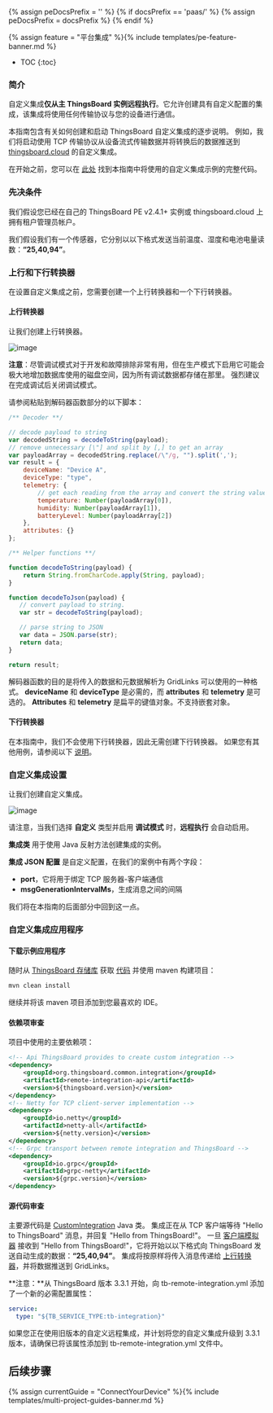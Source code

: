 {% assign peDocsPrefix = '' %}
{% if docsPrefix == 'paas/' %}
{% assign peDocsPrefix = docsPrefix %}
{% endif %}

{% assign feature = "平台集成" %}{% include templates/pe-feature-banner.md %}

* TOC
{:toc}

### 简介

自定义集成**仅从主 ThingsBoard 实例远程执行**。它允许创建具有自定义配置的集成，该集成将使用任何传输协议与您的设备进行通信。

本指南包含有关如何创建和启动 ThingsBoard 自定义集成的逐步说明。
例如，我们将启动使用 TCP 传输协议从设备流式传输数据并将转换后的数据推送到 [thingsboard.cloud](https://thingsboard.cloud/signup) 的自定义集成。

在开始之前，您可以在 [此处](https://github.com/thingsboard/remote-integration-example) 找到本指南中将使用的自定义集成示例的完整代码。

### 先决条件

我们假设您已经在自己的 ThingsBoard PE v2.4.1+ 实例或 thingsboard.cloud 上拥有租户管理员帐户。

我们假设我们有一个传感器，它分别以以下格式发送当前温度、湿度和电池电量读数：**“25,40,94”**。

### 上行和下行转换器

在设置自定义集成之前，您需要创建一个上行转换器和一个下行转换器。

#### 上行转换器

让我们创建上行转换器。

![image](/images/user-guide/integrations/remote/custom-converter.gif)

**注意**：尽管调试模式对于开发和故障排除非常有用，但在生产模式下启用它可能会极大地增加数据库使用的磁盘空间，因为所有调试数据都存储在那里。
强烈建议在完成调试后关闭调试模式。

请参阅粘贴到解码器函数部分的以下脚本：

```javascript
/** Decoder **/

// decode payload to string
var decodedString = decodeToString(payload);
// remove unnecessary [\"] and split by [,] to get an array
var payloadArray = decodedString.replace(/\"/g, "").split(',');
var result = {
    deviceName: "Device A",
    deviceType: "type",
    telemetry: {
        // get each reading from the array and convert the string value to a number
        temperature: Number(payloadArray[0]),
        humidity: Number(payloadArray[1]),
        batteryLevel: Number(payloadArray[2])
    },
    attributes: {}
};

/** Helper functions **/

function decodeToString(payload) {
    return String.fromCharCode.apply(String, payload);
}

function decodeToJson(payload) {
   // convert payload to string.
   var str = decodeToString(payload);

   // parse string to JSON
   var data = JSON.parse(str);
   return data;
}

return result;
```

解码器函数的目的是将传入的数据和元数据解析为 GridLinks 可以使用的一种格式。
**deviceName** 和 **deviceType** 是必需的，而 **attributes** 和 **telemetry** 是可选的。
**Attributes** 和 **telemetry** 是扁平的键值对象。不支持嵌套对象。

#### 下行转换器

在本指南中，我们不会使用下行转换器，因此无需创建下行转换器。
如果您有其他用例，请参阅以下 [说明](/docs/{{peDocsPrefix}}user-guide/integrations/#downlink-data-converter)。

### 自定义集成设置

让我们创建自定义集成。

![image](/images/user-guide/integrations/remote/custom-integration.gif)

请注意，当我们选择 **自定义** 类型并启用 **调试模式** 时，**远程执行** 会自动启用。

**集成类** 用于使用 Java 反射方法创建集成的实例。

**集成 JSON 配置** 是自定义配置，在我们的案例中有两个字段：
- **port**，它将用于绑定 TCP 服务器-客户端通信
- **msgGenerationIntervalMs**，生成消息之间的间隔

我们将在本指南的后面部分中回到这一点。

### 自定义集成应用程序

#### 下载示例应用程序

随时从 [ThingsBoard 存储库](https://github.com/thingsboard/remote-integration-example) 获取 [代码](https://github.com/thingsboard/remote-integration-example) 并使用 maven 构建项目：

```bash
mvn clean install
```

继续并将该 maven 项目添加到您最喜欢的 IDE。

#### 依赖项审查

项目中使用的主要依赖项：

```xml
<!-- Api ThingsBoard provides to create custom integration -->
<dependency>
    <groupId>org.thingsboard.common.integration</groupId>
    <artifactId>remote-integration-api</artifactId>
    <version>${thingsboard.version}</version>
</dependency>
<!-- Netty for TCP client-server implementation -->
<dependency>
    <groupId>io.netty</groupId>
    <artifactId>netty-all</artifactId>
    <version>${netty.version}</version>
</dependency>
<!-- Grpc transport between remote integration and ThingsBoard -->
<dependency>
    <groupId>io.grpc</groupId>
    <artifactId>grpc-netty</artifactId>
    <version>${grpc.version}</version>
</dependency>
```

#### 源代码审查

主要源代码是 [CustomIntegration](https://github.com/thingsboard/remote-integration-example/blob/master/src/main/java/org/thingsboard/integration/custom/basic/CustomIntegration.java) Java 类。
集成正在从 TCP 客户端等待 "Hello to ThingsBoard" 消息，并回复 "Hello from ThingsBoard!"。
一旦 [客户端模拟器](https://github.com/thingsboard/remote-integration-example/blob/master/src/main/java/org/thingsboard/integration/custom/client/CustomClient.java) 接收到 "Hello from ThingsBoard!"，它将开始以以下格式向 ThingsBoard 发送自动生成的数据：**“25,40,94”**。
集成将按原样将传入消息传递给 [上行转换器](/docs/{{peDocsPrefix}}user-guide/integrations/custom/#uplink-converter)，并将数据推送到 GridLinks。

**注意：**从 ThingsBoard 版本 3.3.1 开始，向 tb-remote-integration.yml 添加了一个新的必需配置属性：

```yml
service:
  type: "${TB_SERVICE_TYPE:tb-integration}"
```

如果您正在使用旧版本的自定义远程集成，并计划将您的自定义集成升级到 3.3.1 版本，请确保已将该属性添加到 tb-remote-integration.yml 文件中。

## 后续步骤

{% assign currentGuide = "ConnectYourDevice" %}{% include templates/multi-project-guides-banner.md %}